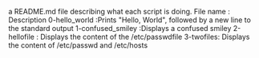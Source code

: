a README.md file describing what each script is doing.
File name : Description
0-hello_world :Prints "Hello, World", followed by a new line to the standard output
1-confused_smiley :Displays a confused smiley 
2-hellofile : Displays the content of the /etc/passwdfile
3-twofiles: Displays the content of /etc/passwd and /etc/hosts
